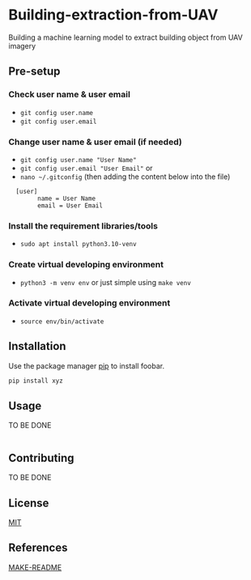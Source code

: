 # Building-extraction-from-UAV

Building a machine learning model to extract building object from UAV imagery

## Pre-setup

### Check user name & user email
 - `git config user.name`
 - `git config user.email`

### Change user name & user email (if needed)
- `git config user.name "User Name"`
- `git config user.email "User Email"` or
- `nano ~/.gitconfig` (then adding the content below into the file)
```
  [user]
        name = User Name
        email = User Email
```
### Install the requirement libraries/tools
- `sudo apt install python3.10-venv`

### Create virtual developing environment
- `python3 -m venv env` or just simple using `make venv`

### Activate virtual developing environment
-  `source env/bin/activate`

## Installation

Use the package manager [pip](https://pip.pypa.io/en/stable/) to install foobar.

```bash
pip install xyz
```

## Usage

TO BE DONE
```python

```

## Contributing

TO BE DONE

## License

[MIT](https://choosealicense.com/licenses/mit/)

## References
[MAKE-README](https://www.makeareadme.com/)
